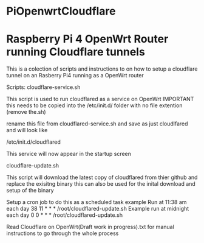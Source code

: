 # PiOpenwrtCloudflare
# Raspberry Pi 4 OpenWrt Router running Cloudflare tunnels

This is a colection of scripts and instructions to on how to setup a cloudflare tunnel on an Rasberry Pi4 running as a OpenWrt router

Scripts:
cloudflare-service.sh

  This script is used to run cloudflared as a service on OpenWrt
  IMPORTANT this needs to be copied into the /etc/init.d/ folder with no file extention (remove the.sh)
  
  rename this file from cloudflared-service.sh and save as just cloudlfared and will look like
  
  /etc/init.d/cloudflared
  
  This service will now appear in the startup screen

cloudflare-update.sh

  This script will download the latest copy of cloudflared from thier github and replace the exisitng binary
  this can also be used for the inital download and setup of the binary
 
 Setup a cron job to do this as a scheduled task
  example Run at 11:38 am each day
  38 11 * * * /root/cloudflared-update.sh
  Example run at midnight each day
  0 0 * * * /root/cloudflared-update.sh



Read Cloudflare on OpenWrt(Draft work in progress).txt for manual instructions to go through the whole process

